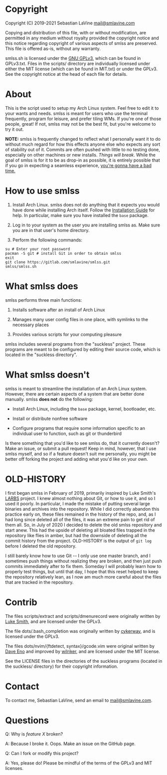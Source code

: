 # Copyright

Copyright (C) 2019-2021 Sebastian LaVine <mail@smlavine.com>

Copying and distribution of this file, with or without modification,
are permitted in any medium without royalty provided the copyright
notice and this notice regarding copyright of various aspects of smlss are
preserved. This file is offered as-is, without any warranty.

smlss.sh is licensed under the
[GNU GPLv3](https://www.gnu.org/licenses/gpl-3.0.html), which can be found in
GPLv3.txt.  Files in the scripts/ directory are individually licensed under
either the MIT license (which can be found in MIT.txt) or under the GPLv3.
See the copyright notice at the head of each file for details.


# About

This is the script used to setup my Arch Linux system. Feel free to edit
it to your wants and needs. smlss is meant for users who use the terminal
frequently, program for leisure, and prefer tiling WMs. If you're one of
those people, great! If not, smlss may not be the best fit, but you're welcome
to try it out.

**NOTE:** smlss is frequently changed to reflect what I personally want it to do
without much regard for how this effects anyone else who expects any sort of
stability out of it. Commits are often pushed with little to no testing done,
especially on other machines or new installs. *Things will break*. While the
goal of smlss is for it to be as drop-in as possible, it is entirely possible
that if you go in expecting a seamless experience,
[you're gonna have a bad time.](https://smlavine.com/images/sans.jpg)

# How to use smlss

1. Install Arch Linux. smlss does not do anything that it expects you would
have done while installing Arch itself. Follow the
[Installation Guide](https://wiki.archlinux.org/index.php/Installation_guide)
for help. In particular, make sure you have installed the ```base``` package.

2. Log in to your system as the user you are installing smlss as. Make sure you
are in that user's home directory.

3. Perform the following commands:
```
su # Enter your root password
pacman -S git # install Git in order to obtain smlss
exit
git clone https://gitlab.com/smlavine/smlss.git
smlss/smlss.sh
```


# What smlss does

smlss performs three main functions:

1. Installs software after an install of Arch Linux

2. Manages many user config files in one place, with symlinks to the necessary
places

3. Provides various scripts for your computing pleasure

smlss includes several programs from the "suckless" project. These programs are
meant to be configured by editing their source code, which is located in the
"suckless directory".


# What smlss doesn't

smlss is meant to streamline the installation of an Arch Linux
system. However, there are certain aspects of a system that are better done
manually. smlss __does not__ do the following:

- Install Arch Linux, including the ```base``` package, kernel, bootloader, etc.

- Install or distribute nonfree software

- Configure programs that require some information specific to an individual
user to function, such as git or thunderbird

Is there something that you'd like to see smlss do, that it currently doesn't?
Make an issue, or submit a pull request! Keep in mind, however, that I use
smlss myself, and so if a feature doesn't suit me personally, you might be
better off forking the project and adding what you'd like on your own.


# OLD-HISTORY

I first began smlss in February of 2019, primarily inspired by Luke Smith's
[LARBS](https://larbs.xyz) project. I knew almost nothing about Git, or how to
use it, and so I used it poorly. In particular, I made the mistake of putting
several large binaries and archives into the repository. While I did correctly
abandon this practice early on, these files remained in the history of the repo,
and, as I had long since deleted all of the files, it was an extreme pain to get
rid of them all. So, in July of 2020 I decided to delete the old smlss
repository and start anew. This had the upside of deleting all bloated files
trapped in the repository like flies in amber, but had the downside of deleting
all the commit history from the project. OLD-HISTORY is the output of
```git log```
before I deleted the old repository.

I still barely know how to use Git -- I only use one master branch, and I
sometimes push things without realizing they are broken, and then just push
commits immediately after to fix them. Someday I will probably learn how to 
properly test things, but until that day, I hope that this reset helped to keep
the repository relatively lean, as I now am much more careful about the files
that are tracked in the repository.


# Contrib

The files scripts/extract and scripts/dmenurecord were originally written by
[Luke Smith](lukesmith.xyz), and are licensed under the GPLv3.

The file dots/.bash\_completion was originally written by
[cykerway](https://github.com/cykerway), and is licensed under the GPLv3.

The files dots/nvim/{ftdetect, syntax}/gcode.vim were original written by
[Dave Eno](https://www.vim.org/scripts/script.php?script_id=4910) and
improved by [wilriker](https://github.com/wilriker/gcode.vim), and are licensed
under the MIT license.

See the LICENSE files in the directories of the suckless programs (located in
the suckless/ directory) for their copyright information.


# Contact

To contact me, Sebastian LaVine, send an email to <mail@smlavine.com>.


# Questions

Q: Why is _feature X_ broken?

A: Because I broke it. Oops. Make an issue on the GitHub page.


Q: Can I fork or modify this project?

A: Yes, please do! Please be mindful of the terms of the GPLv3 and MIT licenses.
